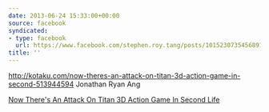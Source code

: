 ```yaml
---
date: 2013-06-24 15:33:00+00:00
source: facebook
syndicated:
- type: facebook
  url: https://www.facebook.com/stephen.roy.tang/posts/10152307354568912
title: ''
---
```


http://kotaku.com/now-theres-an-attack-on-titan-3d-action-game-in-second-513944594 Jonathan Ryan Ang

[Now There's An Attack On Titan 3D Action Game In Second Life](http://kotaku.com/now-theres-an-attack-on-titan-3d-action-game-in-second-513944594)